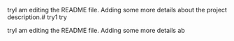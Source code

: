 tryI am editing the README file. Adding some more details about the project description.# try1
try

tryI am editing the README file. Adding some more details ab
